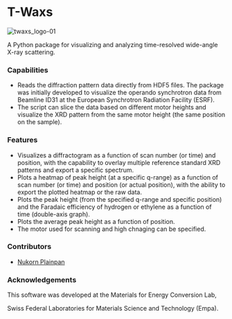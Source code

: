 # T-Waxs

![twaxs_logo-01](https://github.com/NukP/twaxs/assets/127328032/8ceb32ef-0524-4802-86a8-f8f378012ecb)

A Python package for visualizing and analyzing time-resolved wide-angle X-ray scattering.

### Capabilities
- Reads the diffraction pattern data directly from HDF5 files. The package was initially developed to visualize the operando synchrotron data from Beamline ID31 at the European Synchrotron Radiation Facility (ESRF).
- The script can slice the data based on different motor heights and visualize the XRD pattern from the same motor height (the same position on the sample).

### Features
- Visualizes a diffractogram as a function of scan number (or time) and position, with the capability to overlay multiple reference standard XRD patterns and export a specific spectrum.
- Plots a heatmap of peak height (at a specific q-range) as a function of scan number (or time) and position (or actual position), with the ability to export the plotted heatmap or the raw data.
- Plots the peak height (from the specified q-range and specific position) and the Faradaic efficiency of hydrogen or ethylene as a function of time (double-axis graph).
- Plots the average peak height as a function of position.
- The motor used for scanning and high chnaging can be specified.

### Contributors
- [Nukorn Plainpan](https://github.com/NukP)

### Acknowledgements
This software was developed at the Materials for Energy Conversion Lab,

Swiss Federal Laboratories for Materials Science and Technology (Empa).
